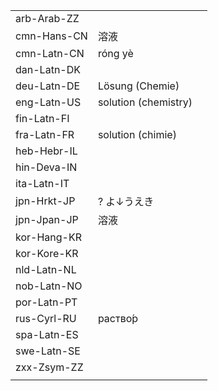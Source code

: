 | | | |
|-|-|-|
| arb-Arab-ZZ |  |  |
| cmn-Hans-CN | 溶液 |  |
| cmn-Latn-CN | róng yè |  |
| dan-Latn-DK |  |  |
| deu-Latn-DE | Lösung (Chemie) |  |
| eng-Latn-US | solution (chemistry) |  |
| fin-Latn-FI |  |  |
| fra-Latn-FR | solution (chimie) |  |
| heb-Hebr-IL |  |  |
| hin-Deva-IN |  |  |
| ita-Latn-IT |  |  |
| jpn-Hrkt-JP | ? よ↓うえき |  |
| jpn-Jpan-JP | 溶液 |  |
| kor-Hang-KR |  |  |
| kor-Kore-KR |  |  |
| nld-Latn-NL |  |  |
| nob-Latn-NO |  |  |
| por-Latn-PT |  |  |
| rus-Cyrl-RU | раство́р |  |
| spa-Latn-ES |  |  |
| swe-Latn-SE |  |  |
| zxx-Zsym-ZZ |  |  |
|  |  |  |
